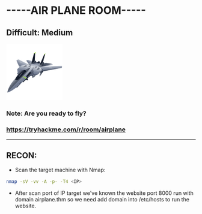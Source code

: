 # -----AIR PLANE ROOM----- #
## Difficult: Medium

   ![alt text](image.png)

### Note: Are you ready to fly?

### https://tryhackme.com/r/room/airplane

--------------------------------------------
## RECON: ##

+ Scan the target machine with Nmap:

```bash
nmap -sV -vv -A -p- -T4 <IP>

```

+ After scan port of IP target we've known the website port 8000 run with domain airplane.thm so we need add domain into /etc/hosts to run the website.




